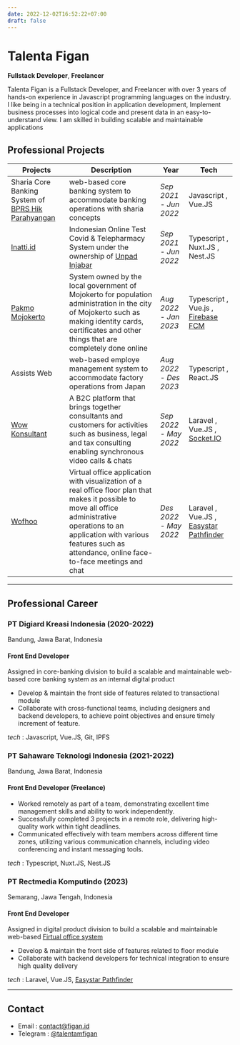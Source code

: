 ```yaml
---
date: 2022-12-02T16:52:22+07:00
draft: false
---  
```



# Talenta Figan

  

**Fullstack Developer**, **Freelancer**

  

Talenta Figan is a Fullstack Developer, and Freelancer with over 3 years of hands-on experience in Javascript programming languages on the industry.
I like being in a technical position in application development,
Implement business processes into logical code and present data in an easy-to-understand view.
I am skilled in building scalable and maintainable applications

## Professional Projects

| Projects | Description | Year | Tech
|--|--|--|--|
| Sharia Core Banking System of [BPRS Hik Parahyangan](https://www.hikparahyangan.co.id/) | web-based core banking system to accommodate banking operations with sharia concepts | *Sep 2021 - Jun 2022* | Javascript , Vue.JS
| [Inatti.id](https://inatti.id/) | Indonesian Online Test Covid & Telepharmacy System under the ownership of [Unpad Injabar](https://injabar.unpad.ac.id/)  | *Sep 2021 - Jun 2022* | Typescript , Nuxt.JS , Nest.JS
| [Pakmo Mojokerto](https://pakmo.mojokertokota.go.id/) | System owned by the local government of Mojokerto for population administration in the city of Mojokerto such as making identity cards, certificates and other things that are completely done online | *Aug 2022 - Jan 2023* | Typescript , Vue.js , [Firebase FCM](https://firebase.google.com/docs/cloud-messaging)
| Assists Web | web-based employe management system to accommodate factory operations from Japan | *Aug 2022 - Des 2023* | Typescript , React.JS
| [Wow Konsultant](https://wowkonsultan.com/) | A B2C platform that brings together consultants and customers for activities such as business, legal and tax consulting enabling synchronous video calls & chats | *Sep 2022 - May 2022* | Laravel , Vue.JS , [Socket.IO](https://socket.io/)
| [Wofhoo](https://fsisystem.com/) | Virtual office application with visualization of a real office floor plan that makes it possible to move all office administrative operations to an application with various features such as attendance, online face-to-face meetings and chat | *Des 2022 - May 2022* | Laravel , Vue.JS , [Easystar Pathfinder](https://easystarjs.com/)

  
-----

## Professional Career

### PT Digiard Kreasi Indonesia (2020-2022)
Bandung, Jawa Barat, Indonesia
#### Front End Developer 
Assigned in core-banking division to build a scalable and maintainable web-based core banking system as an internal digital product

- Develop & maintain the front side of features related to transactional module
- Collaborate with cross-functional teams, including designers and backend developers, to achieve point objectives and ensure timely increment of feature.

*tech* : Javascript, Vue.JS, Git, IPFS



### PT Sahaware Teknologi Indonesia (2021-2022)
Bandung, Jawa Barat, Indonesia
#### Front End Developer (Freelance)

- Worked remotely as part of a team, demonstrating excellent time management skills and ability to work independently.
- Successfully completed 3 projects in a remote role, delivering high-quality work within tight deadlines.
- Communicated effectively with team members across different time zones, utilizing various communication channels, including video conferencing and instant messaging tools.

*tech* : Typescript, Nuxt.JS, Nest.JS

### PT Rectmedia Komputindo (2023)
Semarang, Jawa Tengah, Indonesia
#### Front End Developer
Assigned in digital product division to build a scalable and maintainable web-based [Firtual office system](https://fsisystem.com)

- Develop & maintain the front side of features related to floor module
- Collaborate with backend developers for technical integration to ensure high quality delivery


*tech* : Laravel, Vue.JS, [Easystar Pathfinder](https://easystarjs.com/)

---------

  

## Contact
  

- Email : [contact@figan.id](mailto:contact@figan.id)
- Telegram : [@talentamfigan](https://t.me/talentamfigan)

